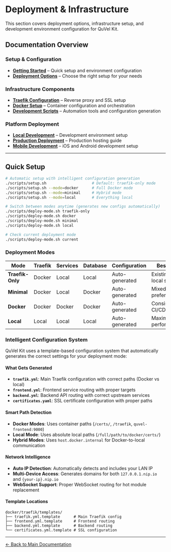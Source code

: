 # Deployment & Infrastructure

This section covers deployment options, infrastructure setup, and development environment configuration for QuVel Kit.

## Documentation Overview

### Setup & Configuration

- **[Getting Started](../getting-started.md)** – Quick setup and environment configuration
- **[Deployment Options](./deployment-options.md)** – Choose the right setup for your needs

### Infrastructure Components

- **[Traefik Configuration](./traefik.md)** – Reverse proxy and SSL setup
- **[Docker Setup](./docker.md)** – Container configuration and orchestration
- **[Development Scripts](./scripts.md)** – Automation tools and configuration generation

### Platform Deployment

- **[Local Development](./local-development.md)** – Development environment setup
- **[Production Deployment](./production.md)** – Production hosting guide
- **[Mobile Development](./mobile.md)** – iOS and Android development setup

---

## Quick Setup

```bash
# Automatic setup with intelligent configuration generation
./scripts/setup.sh                    # Default: traefik-only mode
./scripts/setup.sh --mode=docker      # Full Docker mode
./scripts/setup.sh --mode=minimal     # Hybrid mode
./scripts/setup.sh --mode=local       # Everything local

# Switch between modes anytime (generates new configs automatically)
./scripts/deploy-mode.sh traefik-only
./scripts/deploy-mode.sh docker
./scripts/deploy-mode.sh minimal
./scripts/deploy-mode.sh local

# Check current deployment mode
./scripts/deploy-mode.sh current
```

### Deployment Modes

| Mode | Traefik | Services | Database | Configuration | Best For |
|------|---------|----------|----------|---------------|----------|
| **Traefik-Only** | Docker | Local | Local | Auto-generated | Existing local stacks |
| **Minimal** | Docker | Local | Docker | Auto-generated | Mixed preferences |
| **Docker** | Docker | Docker | Docker | Auto-generated | Consistency, CI/CD |
| **Local** | Local | Local | Local | Auto-generated | Maximum performance |

### Intelligent Configuration System

QuVel Kit uses a template-based configuration system that automatically generates the correct settings for your deployment mode:

#### What Gets Generated

- **`traefik.yml`**: Main Traefik configuration with correct paths (Docker vs local)
- **`frontend.yml`**: Frontend service routing with proper targets
- **`backend.yml`**: Backend API routing with correct upstream services
- **`certificates.yaml`**: SSL certificate configuration with proper paths

#### Smart Path Detection

- **Docker Modes**: Uses container paths (`/certs/`, `/traefik`, `quvel-frontend:9000`)
- **Local Mode**: Uses absolute local paths (`/full/path/to/docker/certs/`)
- **Hybrid Modes**: Uses `host.docker.internal` for Docker-to-local communication

#### Network Intelligence

- **Auto IP Detection**: Automatically detects and includes your LAN IP
- **Multi-Device Access**: Generates domains for both `127.0.0.1.nip.io` and `{your-ip}.nip.io`
- **WebSocket Support**: Proper WebSocket routing for hot module replacement

#### Template Locations

```
docker/traefik/templates/
├── traefik.yml.template      # Main Traefik config
├── frontend.yml.template     # Frontend routing
├── backend.yml.template      # Backend routing
└── certificates.yml.template # SSL configuration
```

---

[← Back to Main Documentation](../README.md)
